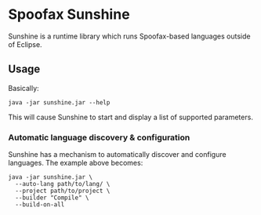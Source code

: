 # Spoofax Sunshine

Sunshine is a runtime library which runs Spoofax-based languages outside of Eclipse.

## Usage

Basically:

```
java -jar sunshine.jar --help
```

This will cause Sunshine to start and display a list of supported parameters.

### Automatic language discovery & configuration

Sunshine has a mechanism to automatically discover and configure languages. The example above becomes:

```
java -jar sunshine.jar \
  --auto-lang path/to/lang/ \
  --project path/to/project \
  --builder "Compile" \
  --build-on-all
```
